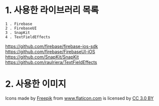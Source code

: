 
# 1. 사용한 라이브러리 목록

```
1 . Firebase
2 . FirebaseUI 
3 . SnapKit
4 . TextFieldEffects
```
<https://github.com/firebase/firebase-ios-sdk>
<https://github.com/firebase/FirebaseUI-iOS>
<https://github.com/SnapKit/SnapKit>
<https://github.com/raulriera/TextFieldEffects>


# 2. 사용한 이미지

<div>Icons made by <a href="https://www.flaticon.com/authors/freepik" title="Freepik">Freepik</a> from <a href="https://www.flaticon.com/"             title="Flaticon">www.flaticon.com</a> is licensed by <a href="http://creativecommons.org/licenses/by/3.0/"             title="Creative Commons BY 3.0" target="_blank">CC 3.0 BY</a></div>
